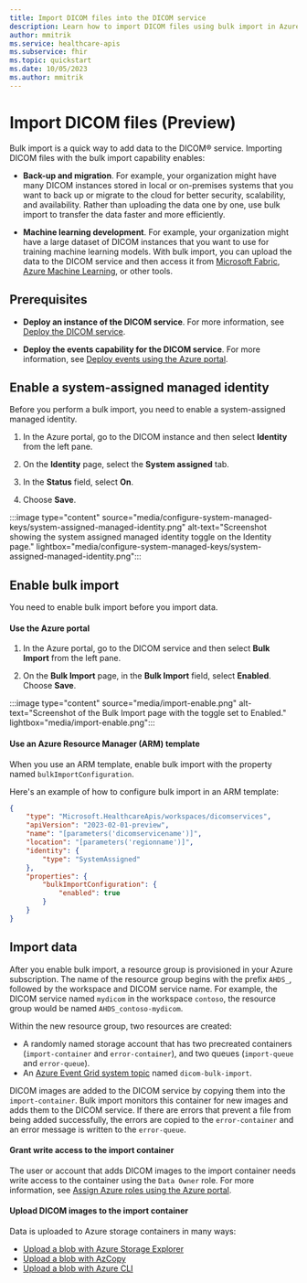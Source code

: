 ```yaml
---
title: Import DICOM files into the DICOM service
description: Learn how to import DICOM files using bulk import in Azure Health Data Services
author: mmitrik
ms.service: healthcare-apis
ms.subservice: fhir
ms.topic: quickstart
ms.date: 10/05/2023
ms.author: mmitrik
---
```


# Import DICOM files (Preview)

Bulk import is a quick way to add data to the DICOM&reg; service. Importing DICOM files with the bulk import capability enables:

- **Back-up and migration**. For example, your organization might have many DICOM instances stored in local or on-premises systems that you want to back up or migrate to the cloud for better security, scalability, and availability. Rather than uploading the data one by one, use bulk import to transfer the data faster and more efficiently.

- **Machine learning development**. For example, your organization might have a large dataset of DICOM instances that you want to use for training machine learning models. With bulk import, you can upload the data to the DICOM service and then access it from [Microsoft Fabric](get-started-with-analytics-dicom.md), [Azure Machine Learning](../../machine-learning/overview-what-is-azure-machine-learning.md), or other tools.  

## Prerequisites

- **Deploy an instance of the DICOM service**. For more information, see [Deploy the DICOM service](deploy-dicom-services-in-azure.md).
  
- **Deploy the events capability for the DICOM service**. For more information, see [Deploy events using the Azure portal](../events/events-deploy-portal.md).

## Enable a system-assigned managed identity

Before you perform a bulk import, you need to enable a system-assigned managed identity.

1. In the Azure portal, go to the DICOM instance and then select **Identity** from the left pane.

2. On the **Identity** page, select the **System assigned** tab.
   
3. In the **Status** field, select **On**. 

4. Choose **Save**.

:::image type="content" source="media/configure-system-managed-keys/system-assigned-managed-identity.png" alt-text="Screenshot showing the system assigned managed identity toggle on the Identity page." lightbox="media/configure-system-managed-keys/system-assigned-managed-identity.png":::

## Enable bulk import

You need to enable bulk import before you import data.

#### Use the Azure portal

1. In the Azure portal, go to the DICOM service and then select **Bulk Import** from the left pane.

2. On the **Bulk Import** page, in the **Bulk Import** field, select **Enabled**. Choose **Save**.

:::image type="content" source="media/import-enable.png" alt-text="Screenshot of the Bulk Import page with the toggle set to Enabled." lightbox="media/import-enable.png":::

#### Use an Azure Resource Manager (ARM) template

When you use an ARM template, enable bulk import with the property named `bulkImportConfiguration`.

Here's an example of how to configure bulk import in an ARM template:

``` json
{ 
    "type": "Microsoft.HealthcareApis/workspaces/dicomservices", 
    "apiVersion": "2023-02-01-preview", 
    "name": "[parameters('dicomservicename')]", 
    "location": "[parameters('regionname')]", 
    "identity": { 
        "type": "SystemAssigned" 
    }, 
    "properties": { 
        "bulkImportConfiguration": { 
            "enabled": true 
        } 
    } 
} 
```

## Import data

After you enable bulk import, a resource group is provisioned in your Azure subscription. The name of the resource group begins with the prefix `AHDS_`, followed by the workspace and DICOM service name. For example, the DICOM service named `mydicom` in the workspace `contoso`, the resource group would be named `AHDS_contoso-mydicom`.

Within the new resource group, two resources are created:

- A randomly named storage account that has two precreated containers (`import-container` and `error-container`), and two queues (`import-queue` and `error-queue`).
- An [Azure Event Grid system topic](/azure/event-grid/create-view-manage-system-topics) named `dicom-bulk-import`.

DICOM images are added to the DICOM service by copying them into the `import-container`. Bulk import monitors this container for new images and adds them to the DICOM service. If there are errors that prevent a file from being added successfully, the errors are copied to the `error-container` and an error message is written to the `error-queue`.

#### Grant write access to the import container

The user or account that adds DICOM images to the import container needs write access to the container using the `Data Owner` role. For more information, see [Assign Azure roles using the Azure portal](../../role-based-access-control/role-assignments-portal.md).

#### Upload DICOM images to the import container

Data is uploaded to Azure storage containers in many ways:

- [Upload a blob with Azure Storage Explorer](../../storage/blobs/quickstart-storage-explorer.md#upload-blobs-to-the-container) 
- [Upload a blob with AzCopy](../../storage/common/storage-use-azcopy-blobs-upload.md) 
- [Upload a blob with Azure CLI](../../storage/blobs/storage-quickstart-blobs-cli.md#upload-a-blob)
